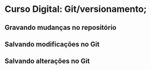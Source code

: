 
# Curso Digital: Git/versionamento;

## Gravando mudanças no repositório

## Salvando modificações no Git

## Salvando alterações no Git

